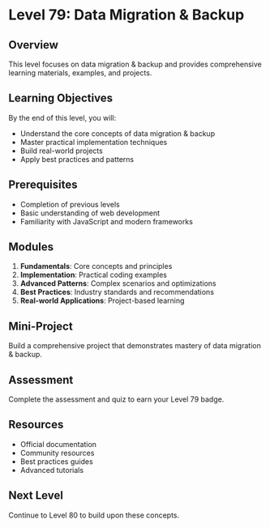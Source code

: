 # Level 79: Data Migration & Backup

## Overview
This level focuses on data migration & backup and provides comprehensive learning materials, examples, and projects.

## Learning Objectives
By the end of this level, you will:
- Understand the core concepts of data migration & backup
- Master practical implementation techniques
- Build real-world projects
- Apply best practices and patterns

## Prerequisites
- Completion of previous levels
- Basic understanding of web development
- Familiarity with JavaScript and modern frameworks

## Modules
1. **Fundamentals**: Core concepts and principles
2. **Implementation**: Practical coding examples
3. **Advanced Patterns**: Complex scenarios and optimizations
4. **Best Practices**: Industry standards and recommendations
5. **Real-world Applications**: Project-based learning

## Mini-Project
Build a comprehensive project that demonstrates mastery of data migration & backup.

## Assessment
Complete the assessment and quiz to earn your Level 79 badge.

## Resources
- Official documentation
- Community resources
- Best practices guides
- Advanced tutorials

## Next Level
Continue to Level 80 to build upon these concepts.
